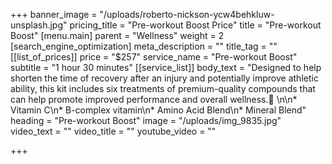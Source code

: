 +++
banner_image = "/uploads/roberto-nickson-ycw4behkluw-unsplash.jpg"
pricing_title = "Pre-workout Boost Price"
title = "Pre-workout Boost"
[menu.main]
parent = "Wellness"
weight = 2
[search_engine_optimization]
meta_description = ""
title_tag = ""
[[list_of_prices]]
price = "$257"
service_name = "Pre-workout Boost"
subtitle = "1 hour 30 minutes"
[[service_list]]
body_text = "Designed to help shorten the time of recovery after an injury and potentially improve athletic ability, this kit includes six treatments of premium-quality compounds that can help promote improved performance and overall wellness. \n\n* Vitamin C\n* B-complex vitamin\n* Amino Acid Blend\n* Mineral Blend"
heading = "Pre-workout Boost"
image = "/uploads/img_9835.jpg"
video_text = ""
video_title = ""
youtube_video = ""

+++
